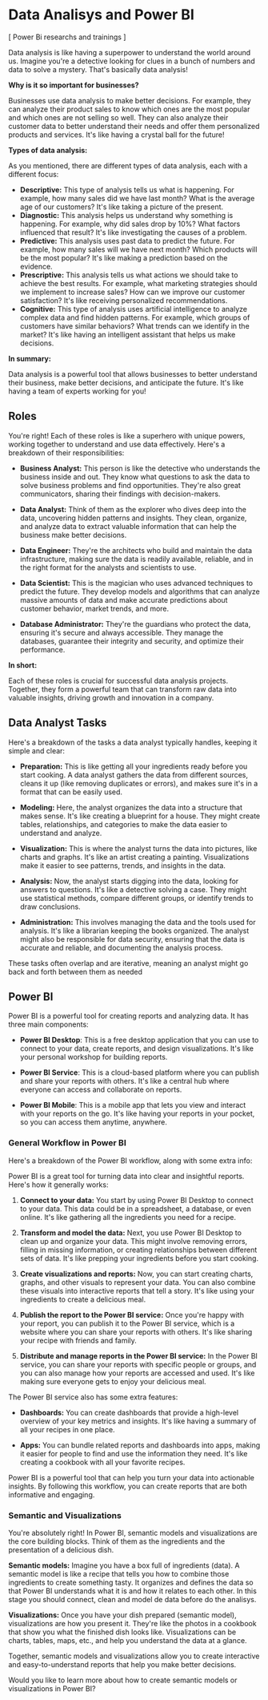 # Data Analisys and Power BI
[ Power Bi researchs and trainings ] 

Data analysis is like having a superpower to understand the world around us. Imagine you're a detective looking for clues in a bunch of numbers and data to solve a mystery. That's basically data analysis! ️‍

**Why is it so important for businesses?**

Businesses use data analysis to make better decisions. For example, they can analyze their product sales to know which ones are the most popular and which ones are not selling so well. They can also analyze their customer data to better understand their needs and offer them personalized products and services. It's like having a crystal ball for the future! 

**Types of data analysis:**

As you mentioned, there are different types of data analysis, each with a different focus:

* **Descriptive:** This type of analysis tells us what is happening. For example, how many sales did we have last month? What is the average age of our customers? It's like taking a picture of the present. 
* **Diagnostic:** This analysis helps us understand why something is happening. For example, why did sales drop by 10%? What factors influenced that result? It's like investigating the causes of a problem. 
* **Predictive:** This analysis uses past data to predict the future. For example, how many sales will we have next month? Which products will be the most popular? It's like making a prediction based on the evidence. 
* **Prescriptive:** This analysis tells us what actions we should take to achieve the best results. For example, what marketing strategies should we implement to increase sales? How can we improve our customer satisfaction? It's like receiving personalized recommendations. 
* **Cognitive:** This type of analysis uses artificial intelligence to analyze complex data and find hidden patterns. For example, which groups of customers have similar behaviors? What trends can we identify in the market? It's like having an intelligent assistant that helps us make decisions. 

**In summary:**

Data analysis is a powerful tool that allows businesses to better understand their business, make better decisions, and anticipate the future. It's like having a team of experts working for you! ‍‍

## Roles
You're right! Each of these roles is like a superhero with unique powers, working together to understand and use data effectively. Here's a breakdown of their responsibilities:

* **Business Analyst:** This person is like the detective who understands the business inside and out. They know what questions to ask the data to solve business problems and find opportunities. They're also great communicators, sharing their findings with decision-makers.

* **Data Analyst:** Think of them as the explorer who dives deep into the data, uncovering hidden patterns and insights. They clean, organize, and analyze data to extract valuable information that can help the business make better decisions. ‍

* **Data Engineer:** They're the architects who build and maintain the data infrastructure, making sure the data is readily available, reliable, and in the right format for the analysts and scientists to use. ️

* **Data Scientist:** This is the magician who uses advanced techniques to predict the future. They develop models and algorithms that can analyze massive amounts of data and make accurate predictions about customer behavior, market trends, and more.

* **Database Administrator:** They're the guardians who protect the data, ensuring it's secure and always accessible. They manage the databases, guarantee their integrity and security, and optimize their performance.

**In short:**

Each of these roles is crucial for successful data analysis projects. Together, they form a powerful team that can transform raw data into valuable insights, driving growth and innovation in a company.

## Data Analyst Tasks

Here's a breakdown of the tasks a data analyst typically handles, keeping it simple and clear:

* **Preparation:**  This is like getting all your ingredients ready before you start cooking. A data analyst gathers the data from different sources, cleans it up (like removing duplicates or errors), and makes sure it's in a format that can be easily used.

* **Modeling:** Here, the analyst organizes the data into a structure that makes sense. It's like creating a blueprint for a house. They might create tables, relationships, and categories to make the data easier to understand and analyze.

* **Visualization:** This is where the analyst turns the data into pictures, like charts and graphs. It's like an artist creating a painting. Visualizations make it easier to see patterns, trends, and insights in the data.

* **Analysis:** Now, the analyst starts digging into the data, looking for answers to questions. It's like a detective solving a case. They might use statistical methods, compare different groups, or identify trends to draw conclusions.

* **Administration:** This involves managing the data and the tools used for analysis. It's like a librarian keeping the books organized. The analyst might also be responsible for data security, ensuring that the data is accurate and reliable, and documenting the analysis process.

These tasks often overlap and are iterative, meaning an analyst might go back and forth between them as needed

## Power BI
Power BI is a powerful tool for creating reports and analyzing data. It has three main components:

* **Power BI Desktop**: This is a free desktop application that you can use to connect to your data, create reports, and design visualizations. It's like your personal workshop for building reports.

* **Power BI Service**: This is a cloud-based platform where you can publish and share your reports with others. It's like a central hub where everyone can access and collaborate on reports.

* **Power BI Mobile**: This is a mobile app that lets you view and interact with your reports on the go. It's like having your reports in your pocket, so you can access them anytime, anywhere.

### General Workflow in Power BI
Here's a breakdown of the Power BI workflow, along with some extra info:

Power BI is a great tool for turning data into clear and insightful reports. Here's how it generally works:

1. **Connect to your data:** You start by using Power BI Desktop to connect to your data. This data could be in a spreadsheet, a database, or even online. It's like gathering all the ingredients you need for a recipe.

2. **Transform and model the data:** Next, you use Power BI Desktop to clean up and organize your data. This might involve removing errors, filling in missing information, or creating relationships between different sets of data. It's like prepping your ingredients before you start cooking.

3. **Create visualizations and reports:** Now, you can start creating charts, graphs, and other visuals to represent your data. You can also combine these visuals into interactive reports that tell a story. It's like using your ingredients to create a delicious meal.

4. **Publish the report to the Power BI service:** Once you're happy with your report, you can publish it to the Power BI service, which is a website where you can share your reports with others. It's like sharing your recipe with friends and family.

5. **Distribute and manage reports in the Power BI service:** In the Power BI service, you can share your reports with specific people or groups, and you can also manage how your reports are accessed and used. It's like making sure everyone gets to enjoy your delicious meal.

The Power BI service also has some extra features:

* **Dashboards:** You can create dashboards that provide a high-level overview of your key metrics and insights. It's like having a summary of all your recipes in one place.

* **Apps:** You can bundle related reports and dashboards into apps, making it easier for people to find and use the information they need. It's like creating a cookbook with all your favorite recipes.

Power BI is a powerful tool that can help you turn your data into actionable insights. By following this workflow, you can create reports that are both informative and engaging.

### Semantic and Visualizations
You're absolutely right! In Power BI, semantic models and visualizations are the core building blocks. Think of them as the ingredients and the presentation of a delicious dish.

**Semantic models:** Imagine you have a box full of ingredients (data). A semantic model is like a recipe that tells you how to combine those ingredients to create something tasty. It organizes and defines the data so that Power BI understands what it is and how it relates to each other. In this stage you should connect, clean and model de data before do the analisys.

**Visualizations:** Once you have your dish prepared (semantic model), visualizations are how you present it. They're like the photos in a cookbook that show you what the finished dish looks like. Visualizations can be charts, tables, maps, etc., and help you understand the data at a glance.

Together, semantic models and visualizations allow you to create interactive and easy-to-understand reports that help you make better decisions.

Would you like to learn more about how to create semantic models or visualizations in Power BI?
